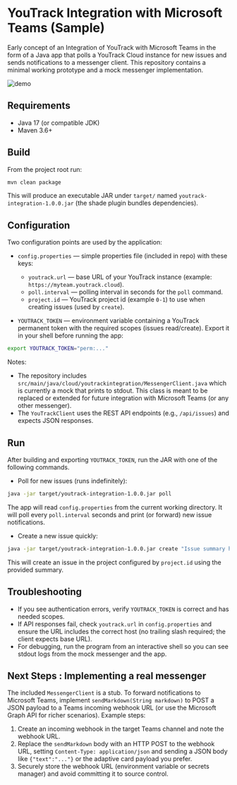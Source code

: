 # YouTrack Integration with Microsoft Teams (Sample)

Early concept of an Integration of YouTrack with Microsoft Teams in the form of a Java app that polls a YouTrack Cloud instance for new issues and sends notifications to a messenger client. This repository contains a minimal working prototype and a mock messenger implementation.

![demo](https://github.com/user-attachments/assets/e1cde3e9-6c78-4530-bf8a-da6ce5651bf9)


## Requirements

- Java 17 (or compatible JDK)
- Maven 3.6+

## Build

From the project root run:

```bash
mvn clean package
```

This will produce an executable JAR under `target/` named `youtrack-integration-1.0.0.jar` (the shade plugin bundles dependencies).

## Configuration

Two configuration points are used by the application:

- `config.properties` — simple properties file (included in repo) with these keys:
  - `youtrack.url` — base URL of your YouTrack instance (example: `https://myteam.youtrack.cloud`).
  - `poll.interval` — polling interval in seconds for the `poll` command.
  - `project.id` — YouTrack project id (example `0-1`) to use when creating issues (used by `create`).

- `YOUTRACK_TOKEN` — environment variable containing a YouTrack permanent token with the required scopes (issues read/create). Export it in your shell before running the app:

```bash
export YOUTRACK_TOKEN="perm:..."
```

Notes:

- The repository includes `src/main/java/cloud/youtrackintegration/MessengerClient.java` which is currently a mock that prints to stdout. This class is meant to be replaced or extended for future integration with Microsoft Teams (or any other messenger).
- The `YouTrackClient` uses the REST API endpoints (e.g., `/api/issues`) and expects JSON responses.

## Run

After building and exporting `YOUTRACK_TOKEN`, run the JAR with one of the following commands.

- Poll for new issues (runs indefinitely):

```bash
java -jar target/youtrack-integration-1.0.0.jar poll
```

The app will read `config.properties` from the current working directory. It will poll every `poll.interval` seconds and print (or forward) new issue notifications.

- Create a new issue quickly:

```bash
java -jar target/youtrack-integration-1.0.0.jar create "Issue summary here"
```

This will create an issue in the project configured by `project.id` using the provided summary.

## Troubleshooting

- If you see authentication errors, verify `YOUTRACK_TOKEN` is correct and has needed scopes.
- If API responses fail, check `youtrack.url` in `config.properties` and ensure the URL includes the correct host (no trailing slash required; the client expects base URL).
- For debugging, run the program from an interactive shell so you can see stdout logs from the mock messenger and the app.

## Next Steps : Implementing a real messenger

The included `MessengerClient` is a stub. To forward notifications to Microsoft Teams, implement `sendMarkdown(String markdown)` to POST a JSON payload to a Teams incoming webhook URL (or use the Microsoft Graph API for richer scenarios). Example steps:

1. Create an incoming webhook in the target Teams channel and note the webhook URL.
2. Replace the `sendMarkdown` body with an HTTP POST to the webhook URL, setting `Content-Type: application/json` and sending a JSON body like `{"text":"..."}` or the adaptive card payload you prefer.
3. Securely store the webhook URL (environment variable or secrets manager) and avoid committing it to source control.